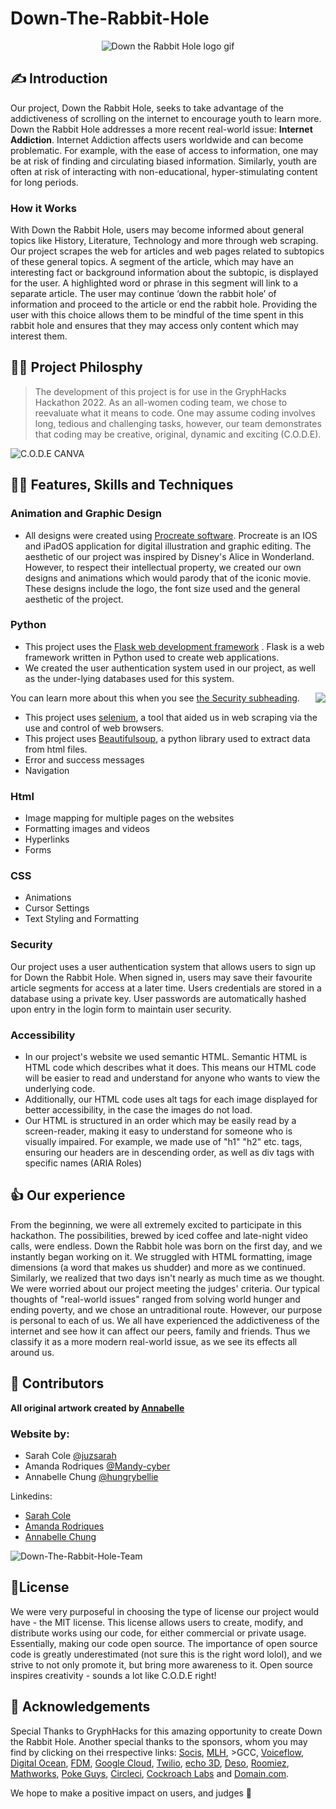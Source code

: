 # Down-The-Rabbit-Hole
<p align="center">

<img src=https://github.com/Mandy-cyber/Down-The-Rabbit-Hole/blob/main/downtherabbitholelogogif.gif alt="Down the Rabbit Hole logo gif" >
  
</p>


## ✍️ Introduction
Our project, Down the Rabbit Hole, seeks to take advantage of the addictiveness of scrolling on the internet to encourage youth to learn more. Down the Rabbit Hole addresses a more recent real-world issue: __Internet Addiction__. Internet Addiction affects users worldwide and can become problematic. For example, with the ease of access to information, one may be at risk of finding and circulating biased information. Similarly, youth are often at risk of interacting with non-educational, hyper-stimulating content for long periods. 
### How it Works
With Down the Rabbit Hole, users may become informed about general topics like History, Literature, Technology and more through web scraping. Our project scrapes the web for articles and web pages related to subtopics of these general topics. A segment of the article, which may have an interesting fact or background information about the subtopic, is displayed for the user. A highlighted word or phrase in this segment will link to a separate article. The user may continue ‘down the rabbit hole’ of information and proceed to the article or end the rabbit hole. Providing the user with this choice allows them to be mindful of the time spent in this rabbit hole and ensures that they may access only content which may interest them.

## 👩‍🏫 Project Philosphy
> The development of this project is for use in the GryphHacks Hackathon 2022. As an all-women coding team, we chose to reevaluate what it means to code. One may assume coding involves long, tedious and challenging tasks, however, our team demonstrates that coding may be creative, original, dynamic and exciting (C.O.D.E).

<img align="center" src=https://github.com/Mandy-cyber/Down-The-Rabbit-Hole/blob/main/C%20O%20D%20E.png alt="C.O.D.E CANVA">


## 👩‍💻 Features, Skills and Techniques
### Animation and Graphic Design
 - All designs were created using [Procreate software](https://procreate.art/).
 Procreate is an IOS and iPadOS application for digital illustration and graphic editing. The aesthetic of our project was inspired by Disney's Alice in Wonderland. However, to respect their intellectual property, we created our own designs and animations which would parody that of the iconic movie. These designs include the logo, the font size used and the general aesthetic of the project.
### Python
 - This project uses the [Flask web development framework](https://flask.palletsprojects.com/en/2.1.x/) .
 Flask is a web framework written in Python used to create web applications.
 - We created the user authentication system used in our project, as well as the under-lying databases used for this system. 
 <img align="right" src=https://github.com/Mandy-cyber/Down-The-Rabbit-Hole/blob/main/screnshotofcode.jpg >
 
 
 You can learn more about this when you see [the Security subheading](https://github.com/Mandy-cyber/Down-The-Rabbit-Hole/blob/main/README.md#security).
 - This project uses [selenium](https://selenium-python.readthedocs.io/), a tool that aided us in web scraping via the use and control of web browsers.
 - This project uses [Beautifulsoup](https://www.crummy.com/software/BeautifulSoup/bs4/doc/), a python library used to extract data from html files.
 - Error and success messages
 - Navigation
 
### Html
- Image mapping for multiple pages on the websites
- Formatting images and videos
- Hyperlinks
- Forms
### CSS
- Animations
- Cursor Settings
- Text Styling and Formatting
### Security 
Our project uses a user authentication system that allows users to sign up for Down the Rabbit Hole. When signed in, users may save their favourite article segments for access at a later time. 
Users credentials are stored in a database using a private key. User passwords are automatically hashed upon entry in the login form to maintain user security.
### Accessibility 

- In our project's website we used semantic HTML. Semantic HTML is HTML code which describes what it does. This means our HTML code will be easier to read and understand for anyone who wants to view the underlying code. 
- Additionally, our HTML code uses alt tags for each image displayed for better accessibility, in the case the images do not load.
- Our HTML is structured in an order which may be easily read by a screen-reader, making it easy to understand for someone who is visually impaired. For example, we made use of "h1" "h2" etc. tags, ensuring our headers are in descending order, as well as div tags with specific names (ARIA Roles)
  

## 👍 Our experience
From the beginning, we were all extremely excited to participate in this hackathon. The possibilities, brewed by iced coffee and late-night video calls, were endless. Down the Rabbit hole was born on the first day, and we instantly began working on it. We struggled with HTML formatting, image dimensions (a word that makes us shudder) and more as we continued. Similarly, we realized that two days isn't nearly as much time as we thought. 
We were worried about our project meeting the judges' criteria. Our typical thoughts of "real-world issues" ranged from solving world hunger and ending poverty, and we chose an untraditional route. However, our purpose is personal to each of us. We all have experienced the addictiveness of the internet and see how it can affect our peers, family and friends. Thus we classify it as a more modern real-world issue, as we see its effects all around us. 
## 👏 Contributors
**All original artwork created by [Annabelle](https://github.com/hungrybellie)**
### Website by:
- Sarah Cole [@juzsarah](https://github.com/juzsarah)
- Amanda Rodriques [@Mandy-cyber](https://github.com/Mandy-cyber)
- Annabelle Chung [@hungrybellie](https://github.com/hungrybellie)

Linkedins:
- [Sarah Cole](https://www.linkedin.com/in/sarah-cole-8317b01b6/)
- [Amanda Rodriques](https://www.linkedin.com/in/amanda-rodriques-725613217/)
- [Annabelle Chung](https://www.linkedin.com/in/annabelle-c-2ba49327b/)

![Down-The-Rabbit-Hole-Team](https://github.com/Mandy-cyber/Down-The-Rabbit-Hole/blob/main/collaborators.jpeg)
## 🔐License

We were very purposeful in choosing the type of license our project would have - the MIT license. This license allows users to create, modify, and distribute works using our code, for either commercial or private usage. Essentially, making our code open source. The importance of open source code is greatly underestimated (not sure this is the right word lolol), and we strive to not only promote it, but bring more awareness to it. Open source inspires creativity - sounds a lot like C.O.D.E right!

## 🙏 Acknowledgements
Special Thanks to GryphHacks for this amazing opportunity to create Down the Rabbit Hole. Another special thanks to the sponsors, whom you may find by clicking on thei rrespective links: [Socis](https://socis.ca/), [MLH](https://mlh.io/), >GCC, [Voiceflow](https://www.voiceflow.com/), [Digital Ocean](https://www.digitalocean.com/), [FDM](https://fdm-www-app-fdm-www-app-stage.azurewebsites.net/en-ca/ca-home/), [Google Cloud](https://cloud.google.com/), [Twilio](https://www.twilio.com/), [echo 3D](https://www.echo3d.co/), [Deso](https://www.deso.org/), [Roomiez](https://www.roomiez.ca/), [Mathworks](https://www.mathworks.com/), [Poke Guys](https://www.pokeguys.ca/), [Circleci](https://circleci.com/), [Cockroach Labs](https://www.cockroachlabs.com/product/) and [Domain.com](https://www.domain.com/).

We hope to make a positive impact on users, and judges 💛
